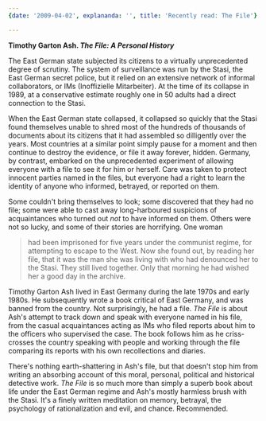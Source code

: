 ```yaml
---
{date: '2009-04-02', explananda: '', title: 'Recently read: The File'}

---
```

<strong>Timothy Garton Ash. <em>The File: A Personal History</em></strong>

The East German state subjected its citizens to a virtually unprecedented degree of scrutiny.  The system of surveillance was run by the Stasi, the East German secret police, but it relied on an extensive network of informal collaborators, or IMs (Inoffizielle Mitarbeiter).  At the time of its collapse in 1989, at a conservative estimate roughly one in 50 adults had a direct connection to the Stasi.  

When the East German state collapsed, it collapsed so quickly that the Stasi found themselves unable to shred most of the hundreds of thousands of documents about its citizens that it had assembled so dilligently over the years.  Most countries at a similar point simply pause for a moment and then continue to destroy the evidence, or file it away forever, hidden.   Germany, by contrast, embarked on the unprecedented experiment of allowing everyone with a file to see it for him or herself.  Care was taken to protect innocent parties named in the files, but everyone had a right to learn the identity of anyone who informed, betrayed, or reported on them.

Some couldn't bring themselves to look; some discovered that they had no file; some were able to cast away long-harboured suspicions of acquaintances who turned out <em>not</em> to have informed on them.  Others were not so lucky, and some of their stories are horrifying.  One woman 
<blockquote>had been imprisoned for five years under the communist regime, for attempting to escape to the West.  Now she found out, by reading her file, that it was the man she was living with who had denounced her to the Stasi.  They still lived together.  Only that morning he had wished her a good day in the archive.</blockquote>

Timothy Garton Ash lived in East Germany during the late 1970s and early 1980s.  He subsequently wrote a book critical of East Germany, and was banned from the country.  Not surprisingly, he had a file.  <em>The File</em> is about Ash's attempt to track down and speak with everyone named in his file, from the casual acquaintances acting as IMs who filed reports about him to the officers who supervised the case.  The book follows him as he criss-crosses the country speaking with people and working through the file comparing its reports with his own recollections and diaries.

There's nothing earth-shattering in Ash's file, but that doesn't stop him from writing an absorbing account of this moral, personal, political and historical detective work.  <em>The File</em> is so much more than simply a superb book about life under the East German regime and Ash's mostly harmless brush with the Stasi.  It's a finely written meditation on memory, betrayal, the psychology of rationalization and evil, and chance.  Recommended.
